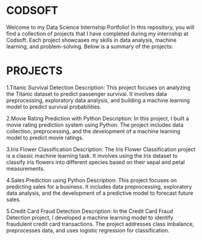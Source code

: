 # CODSOFT
Welcome to my Data Science Internship Portfolio! In this repository, you will find a collection of projects that I have completed during my internship at Codsoft. Each project showcases my skills in data analysis, machine learning, and problem-solving. Below is a summary of the projects:
# PROJECTS
1.Titanic Survival Detection Description: This project focuses on analyzing the Titanic dataset to predict passenger survival. It involves data preprocessing, exploratory data analysis, and building a machine learning model to predict survival probabilities.

2.Movie Rating Prediction with Python Description: In this project, I built a movie rating prediction system using Python. The project includes data collection, preprocessing, and the development of a machine learning model to predict movie ratings.

3.Iris Flower Classification Description: The Iris Flower Classification project is a classic machine learning task. It involves using the Iris dataset to classify iris flowers into different species based on their sepal and petal measurements.

4.Sales Prediction using Python Description: This project focuses on predicting sales for a business. It includes data preprocessing, exploratory data analysis, and the development of a predictive model to forecast future sales.

5.Credit Card Fraud Detection Description: In the Credit Card Fraud Detection project, I developed a machine learning model to identify fraudulent credit card transactions. The project addresses class imbalance, preprocesses data, and uses logistic regression for classification.
